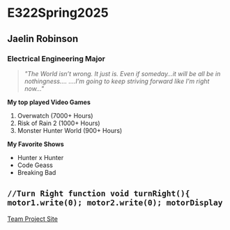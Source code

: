 # E322Spring2025 
## Jaelin Robinson
### Electrical Engineering Major

> *"The World isn’t wrong. It just is.
> Even if someday…it will be all be in nothingness….
> ….I’m going to keep striving forward like I’m right now..."*


**My top played Video Games**
1. Overwatch (7000+ Hours)
2. Risk of Rain 2 (1000+ Hours)
3. Monster Hunter World (900+ Hours)

**My Favorite Shows**
- Hunter x Hunter
- Code Geass
- Breaking Bad

`//Turn Right function
void turnRight(){
motor1.write(0);
motor2.write(0);
motorDisplay`
---


[Team Project Site](https://sites.google.com/view/jr-e322spring2025/home)


